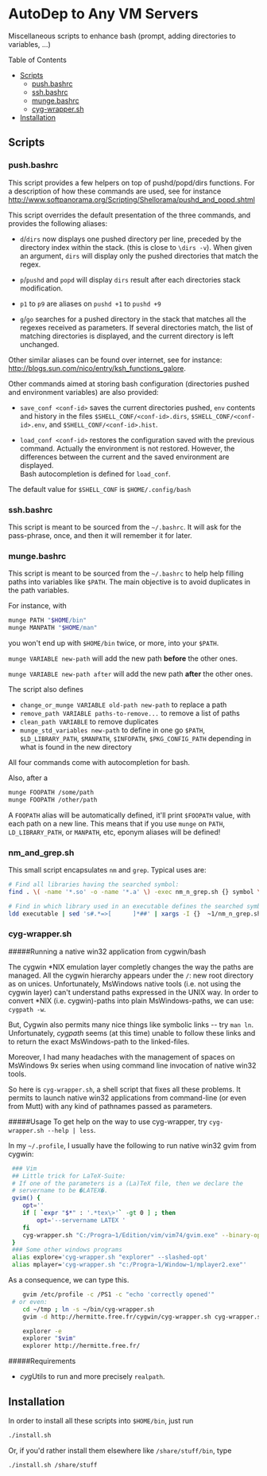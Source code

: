 AutoDep to Any VM Servers
==========================

Miscellaneous scripts to enhance bash (prompt, adding directories to variables, ...)

Table of Contents
* [Scripts](#scripts)
  * [push.bashrc](#pushbashrc)
  * [ssh.bashrc](#sshbashrc)
  * [munge.bashrc](#mungebashrc)
  * [cyg-wrapper.sh](#cyg-wrappersh)
* [Installation](#installation)

## Scripts

### push.bashrc

This script provides a few helpers on top of pushd/popd/dirs functions.
For a description of how these commands are used, see for instance
<http://www.softpanorama.org/Scripting/Shellorama/pushd_and_popd.shtml>

This script overrides the default presentation of the three commands, and
provides the following aliases:

* `d`/`dirs` now displays one pushed directory per line, preceded by the
  directory index within the stack. (this is close to `\dirs -v`).
  When given an argument, `dirs` will display only the pushed directories that
  match the regex.

* `p`/`pushd` and `popd` will display `dirs` result after each directories
  stack modification.

* `p1` to `p9` are aliases on `pushd +1` to `pushd +9`

* `g`/`go` searches for a pushed directory in the stack that matches all the
  regexes received as parameters. If several directories match, the list of
  matching directories is displayed, and the current directory is left
  unchanged.

Other similar aliases can be found over internet, see for instance:
 <http://blogs.sun.com/nico/entry/ksh_functions_galore>.


Other commands aimed at storing bash configuration (directories pushed and
environment variables) are also provided:

* `save_conf <conf-id>` saves the current directories pushed, `env` contents
  and history in the files `$SHELL_CONF/<conf-id>.dirs`,
  `$SHELL_CONF/<conf-id>.env`, and `$SHELL_CONF/<conf-id>.hist`.

* `load_conf <conf-id>` restores the configuration saved with the previous
  command. Actually the environment is not restored. However, the differences
  between the current and the saved environment are displayed.  
  Bash autocompletion is defined for `load_conf`.

The default value for `$SHELL_CONF` is `$HOME/.config/bash`

### ssh.bashrc

This script is meant to be sourced from the `~/.bashrc`. It will ask for the
pass-phrase, once, and then it will remember it for later.

### munge.bashrc

This script is meant to be sourced from the `~/.bashrc` to help help filling
paths into variables like `$PATH`. The main objective is to avoid duplicates in
the path variables.

For instance, with
```bash
munge PATH "$HOME/bin"
munge MANPATH "$HOME/man"
```
you won't end up with `$HOME/bin` twice, or more, into your `$PATH`.

`munge VARIABLE new-path` will add the new path **before** the other ones.

`munge VARIABLE new-path after` will add the new path **after** the other ones.

The script also defines
* `change_or_munge VARIABLE old-path new-path`  to replace a path
* `remove_path VARIABLE paths-to-remove...`  to remove a list of paths
* `clean_path VARIABLE` to remove duplicates
* `munge_std_variables new-path` to define in one go `$PATH`, `$LD_LIBRARY_PATH`, `$MANPATH`, `$INFOPATH`, `$PKG_CONFIG_PATH` depending in what is found in the new directory

All four commands come with autocompletion for bash.

Also, after a

```bash
munge FOOPATH /some/path
munge FOOPATH /other/path
```

A `FOOPATH` alias will be automatically defined, it'll print `$FOOPATH` value,
with each path on a new line. This means that if you use `munge` on `PATH`,
`LD_LIBRARY_PATH`, or `MANPATH`, etc, eponym aliases will be defined!

### nm_and_grep.sh

This small script encapsulates `nm` and `grep`. Typical uses are:
```bash
# Find all libraries having the searched symbol:
find . \( -name '*.so' -o -name '*.a' \) -exec nm_n_grep.sh {} symbol \; -print

# Find in which library used in an executable defines the searched symbol:
ldd executable | sed 's#.*=>[      ]*##' | xargs -I {}  ~1/nm_n_grep.sh -b {} symbol
```


### cyg-wrapper.sh
#####Running a native win32 application from cygwin/bash

The cygwin *NIX emulation layer completly changes the way the paths are
managed. All the cygwin hierarchy appears under the `/`: new root directory as
on unices. Unfortunately, MsWindows native tools (i.e. not using the cygwin
layer) can't understand paths expressed in the UNIX way.  In order to convert
*NIX (i.e. cygwin)-paths into plain MsWindows-paths, we can use: `cygpath -w`.

But, Cygwin also permits many nice things like symbolic links -- try `man ln`.
Unfortunately, *cygpath* seems (at this time) unable to follow these links and
to return the exact MsWindows-path to the linked-files.

Moreover, I had many headaches with the management of spaces on MsWindows 9x
series when using command line invocation of native win32 tools.

So here is `cyg-wrapper.sh`, a shell script that fixes all these problems. It
permits to launch native win32 applications from command-line (or even from
Mutt) with any kind of pathnames passed as parameters.


#####Usage
To get help on the way to use cyg-wrapper, try `cyg-wrapper.sh --help | less`.

In my `~/.profile`, I usually have the following to run native win32 gvim from
cygwin:

```bash
 ### Vim
 ## Little trick for LaTeX-Suite:
 # If one of the parameters is a (La)TeX file, then we declare the
 # servername to be �LATEX�.
 gvim() {
    opt=''
    if [ `expr "$*" : '.*tex\>'` -gt 0 ] ; then
        opt='--servername LATEX '
    fi
    cyg-wrapper.sh "C:/Progra~1/Edition/vim/vim74/gvim.exe" --binary-opt=-c,--cmd,-T,-t,--servername,--remote-send,--remote-expr --cyg-verbose --fork=2 $opt "$@"
 }
 ### Some other windows programs
 alias explore='cyg-wrapper.sh "explorer" --slashed-opt'
 alias mplayer='cyg-wrapper.sh "c:/Progra~1/Window~1/mplayer2.exe"'
```

As a consequence, we can type this.

```bash
    gvim /etc/profile -c /PS1 -c "echo 'correctly opened'"
 # or even:
    cd ~/tmp ; ln -s ~/bin/cyg-wrapper.sh
    gvim -d http://hermitte.free.fr/cygwin/cyg-wrapper.sh cyg-wrapper.sh

    explorer -e
    explorer "$vim"
    explorer http://hermitte.free.fr/
```

#####Requirements
* *cyg*Utils to run and more precisely `realpath`.

## Installation

In order to install all these scripts into `$HOME/bin`, just run
```bash
./install.sh
```

Or, if you'd rather install them elsewhere like `/share/stuff/bin`, type
```bash
./install.sh /share/stuff
```

